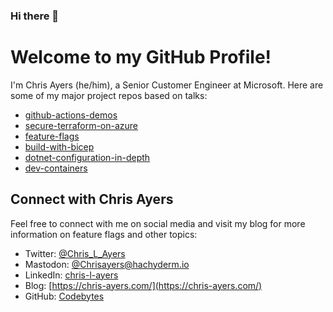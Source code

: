 ### Hi there 👋

# Welcome to my GitHub Profile!

I'm Chris Ayers (he/him), a Senior Customer Engineer at Microsoft. Here are some of my major project repos based on talks:

- [github-actions-demos](https://github.com/codebytes/github-actions-demos)
- [secure-terraform-on-azure](https://github.com/codebytes/secure-terraform-on-azure)
- [feature-flags](https://github.com/codebytes/feature-flags)
- [build-with-bicep](https://github.com/codebytes/build-with-bicep)
- [dotnet-configuration-in-depth](https://github.com/codebytes/dotnet-configuration-in-depth)
- [dev-containers](https://github.com/codebytes/dev-containers)

## Connect with Chris Ayers

Feel free to connect with me on social media and visit my blog for more information on feature flags and other topics:

- Twitter: [@Chris_L_Ayers](https://twitter.com/Chris_L_Ayers)
- Mastodon: <a rel="me" href="https://hachyderm.io/@Chrisayers">@Chrisayers@hachyderm.io</a>
- LinkedIn: [chris-l-ayers](https://linkedin.com/in/chris-l-ayers/)
- Blog: [https://chris-ayers.com/](https://chris-ayers.com/)
- GitHub: [Codebytes](https://github.com/codebytes)
                 
<!--
**Codebytes/Codebytes** is a ✨ _special_ ✨ repository because its `README.md` (this file) appears on your GitHub profile.

Here are some ideas to get you started:

- 🔭 I’m currently working on ...
- 🌱 I’m currently learning ...
- 👯 I’m looking to collaborate on ...
- 🤔 I’m looking for help with ...
- 💬 Ask me about ...
- 📫 How to reach me: ...
- 😄 Pronouns: ...
- ⚡ Fun fact: ...
-->
